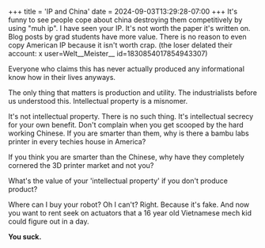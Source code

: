 +++
title = 'IP and China'
date = 2024-09-03T13:29:28-07:00
+++
It's funny to see people cope about china destroying them competitively by using "muh ip". I have seen your IP. It's not worth the paper it's written on. Blog posts by grad students have more value. There is no reason to even copy American IP because it isn't worth crap.
(the loser delated their account: x user=Welt__Meister__ id=1830854017854943307)

Everyone who claims this has never actually produced any informational know how in their lives anyways.

The only thing that matters is production and utility. The industrialists before us understood this. Intellectual property is a misnomer.

It's not intellectual property. There is no such thing. It's intellectual secrecy for your own benefit. Don't complain when you get scooped by the hard working Chinese. If you are smarter than them, why is there a bambu labs printer in every techies house in America?

If you think you are smarter than the Chinese, why have they completely cornered the 3D printer market and not you?

What's the value of your 'intellectual property' if you don't produce product?

Where can I buy your robot? Oh I can't? Right. Because it's fake. And now you want to rent seek on actuators that a 16 year old Vietnamese mech kid could figure out in a day.

**You suck.**
